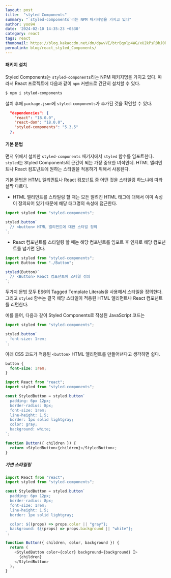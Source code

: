 ```yaml
---
layout: post
title:  "styled Components"
summary: "`styled-components`라는 NPM 패키지명을 가지고 있다"
author: yoo94
date: '2024-02-10 14:35:23 +0530'
category: react
tags: react
thumbnail: https://blog.kakaocdn.net/dn/dpwvVE/btrBqolp4WG/xU2kPsR8hJ0Rpx9B1LSoZ1/img.png
permalink: blog/react_styled_Components/
---
```


#### 패키지 설치

Styled Components는 `styled-components`라는 NPM 패키지명을 가지고 있다. 따라서 React 프로젝트에 다음과 같이 `npm` 커맨드로 간단히 설치할 수 있다.

```bash
$ npm i styled-components
```

설치 후에 `package.json`에 `styled-components`가 추가된 것을 확인할 수 있다.

```json
  "dependencies": {
    "react": "18.0.0",
    "react-dom": "18.0.0",
    "styled-components": "5.3.5"
  },
```

#### 기본 문법

먼저 위에서 설치한 `styled-components` 패키지에서 `styled` 함수를 임포트한다. `styled`는 Styled Components의 근간이 되는 가장 중요한 녀석인데. HTML 엘리먼트나 React 컴포넌트에 원하는 스타일을 적용하기 위해서 사용된다.

기본 문법은 HTML 엘리먼트나 React 컴포넌트 중 어떤 것을 스타일링 하느냐에 따라 살짝 다르다.

- HTML 엘리먼트를 스타일링 할 때는 모든 알려진 HTML 태그에 대해서 이미 속성이 정의되어 있기 때문에 해당 태그명의 속성에 접근한다.

```js
import styled from "styled-components";

styled.button`
  // <button> HTML 엘리먼트에 대한 스타일 정의
`;
```

- React 컴포넌트를 스타일링 할 때는 해당 컴포넌트를 임포트 후 인자로 해당 컴포넌트를 넘기면 된다.

```js
import styled from "styled-components";
import Button from "./Button";

styled(Button)`
  // <Button> React 컴포넌트에 스타일 정의
`;
```

두가지 문법 모두 ES6의 Tagged Template Literals을 사용해서 스타일을 정의한다. 그리고 `styled` 함수는 결국 해당 스타일이 적용된 HTML 엘리먼트나 React 컴포넌트를 리턴한다.

예를 들어, 다음과 같이 Styled Components로 작성된 JavaScript 코드는

```js
import styled from "styled-components";

styled.button`
  font-size: 1rem;
`;
```

아래 CSS 코드가 적용된 `<button>` HTML 엘리먼트를 만들어낸다고 생각하면 쉽다.

```css
button {
  font-size: 1rem;
}
```

```js
import React from "react";
import styled from "styled-components";

const StyledButton = styled.button`
  padding: 6px 12px;
  border-radius: 8px;
  font-size: 1rem;
  line-height: 1.5;
  border: 1px solid lightgray;
  color: gray;
  background: white;
`;

function Button({ children }) {
  return <StyledButton>{children}</StyledButton>;
}
```


##### 가변 스타일링

```js
import React from "react";
import styled from "styled-components";

const StyledButton = styled.button`
  padding: 6px 12px;
  border-radius: 8px;
  font-size: 1rem;
  line-height: 1.5;
  border: 1px solid lightgray;

  color: ${(props) => props.color || "gray"};
  background: ${(props) => props.background || "white"};
`;

function Button({ children, color, background }) {
  return (
    <StyledButton color={color} background={background} Î>
      {children}
    </StyledButton>
  );
}
```
